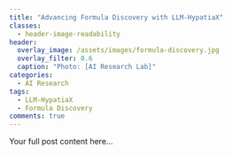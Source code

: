 ```yaml
---
title: "Advancing Formula Discovery with LLM-HypatiaX"
classes:
  - header-image-readability
header:
  overlay_image: /assets/images/formula-discovery.jpg
  overlay_filter: 0.6
  caption: "Photo: [AI Research Lab]"
categories:
  - AI Research
tags:
  - LLM-HypatiaX
  - Formula Discovery
comments: true
---
```


Your full post content here...